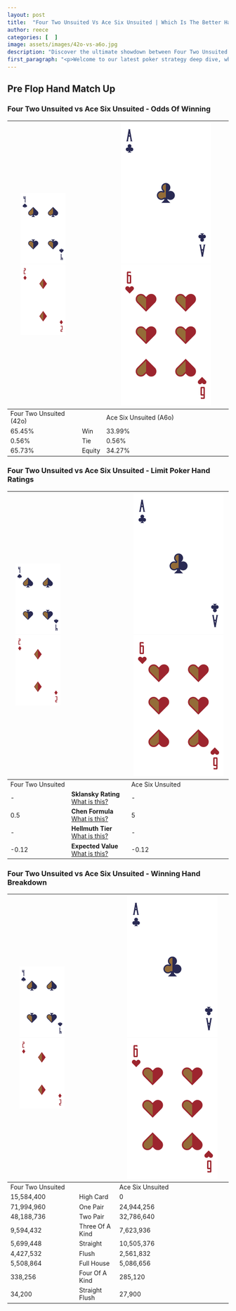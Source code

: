 ```yaml
---
layout: post
title:  "Four Two Unsuited Vs Ace Six Unsuited | Which Is The Better Hand In Poker? A Complete Guide"
author: reece
categories: [  ]
image: assets/images/42o-vs-a6o.jpg
description: "Discover the ultimate showdown between Four Two Unsuited and Ace Six Unsuited in poker! Uncover the odds, strategies, and scenarios where one hand triumphs over the other. Get ready to up your poker game with this thrilling analysis."
first_paragraph: "<p>Welcome to our latest poker strategy deep dive, where we're pitting two distinct hands against each other in a high-stakes showdown: Four Two Unsuited vs Ace Six Unsuited.</p><p>In the dynamic world of poker, every decision counts, and knowing which hand holds the upper hand is key to your success at the table.</p><p>In this article, we'll dissect these two hands, explore the scenarios where one dominates the other, and equip you with the knowledge to make strategic choices that can tip the odds in your favor.</p><p>Get ready to unravel the intriguing dynamics of these poker hands and elevate your game to new heights.</p>"
---
```




[comment]: # (sp0)

## Pre Flop Hand Match Up

<div class="table hand-ratings" markdown="1"> 



### Four Two Unsuited vs Ace Six Unsuited - Odds Of Winning


    
| ![image info](assets/images/hand1/4.png) ![image info](assets/images/hand1/2o.png) |  | ![image info](assets/images/hand2/A.png) ![image info](assets/images/hand2/6o.png) |
| -------- | -------- | -------- |
| Four Two Unsuited (42o) |  | Ace Six Unsuited (A6o) |
| 65.45% | Win | 33.99% |
| 0.56% | Tie | 0.56% |
| 65.73% | Equity | 34.27% |




[comment]: # (sp1)



### Four Two Unsuited vs Ace Six Unsuited - Limit Poker Hand Ratings


    
| ![image info](assets/images/hand1/4.png) ![image info](assets/images/hand1/2o.png) |  | ![image info](assets/images/hand2/A.png) ![image info](assets/images/hand2/6o.png) |
| -------- | -------- | -------- |
| Four Two Unsuited |  | Ace Six Unsuited |
| - | **Sklansky Rating** [What is this?](/sklansky-rating-explained) | - |
| 0.5 | **Chen Formula** [What is this?](/chen-formula-explained) | 5 |
| - | **Hellmuth Tier** [What is this?](/Hellmuth-tier-explained) | - |
| -0.12 | **Expected Value** [What is this?](/expected-value-explained) | -0.12 |




[comment]: # (sp2)



### Four Two Unsuited vs Ace Six Unsuited - Winning Hand Breakdown


    
| ![image info](assets/images/hand1/4.png) ![image info](assets/images/hand1/2o.png) |  | ![image info](assets/images/hand2/A.png) ![image info](assets/images/hand2/6o.png) |
| -------- | -------- | -------- |
| Four Two Unsuited |  | Ace Six Unsuited |
| 15,584,400 | High Card | 0 |
| 71,994,960 | One Pair | 24,944,256 |
| 48,188,736 | Two Pair | 32,786,640 |
| 9,594,432 | Three Of A Kind | 7,623,936 |
| 5,699,448 | Straight | 10,505,376 |
| 4,427,532 | Flush | 2,561,832 |
| 5,508,864 | Full House | 5,086,656 |
| 338,256 | Four Of A Kind | 285,120 |
| 34,200 | Straight Flush | 27,900 |




[comment]: # (sp3)



</div>

[comment]: # (sp4)



[comment]: # (sp5)

